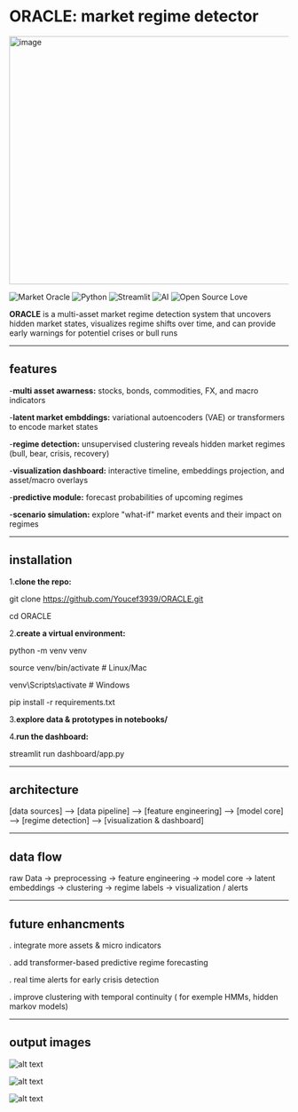 # ORACLE: market regime detector

<img width="576" height="447" alt="image" src="https://github.com/user-attachments/assets/12388386-fd74-446a-af75-2c97d2151d91" />

![Market Oracle](https://img.shields.io/badge/ORACLE-🔮-purple)
![Python](https://img.shields.io/badge/Python-3.10%2B-blue?logo=python)
![Streamlit](https://img.shields.io/badge/Streamlit-Dashboard-red?logo=streamlit)
![AI](https://img.shields.io/badge/AI%20ML-transformers-orange)
![Open Source Love](https://badges.frapsoft.com/os/v1/open-source.svg?v=103) 
 
**ORACLE** is a multi-asset market regime detection system that uncovers hidden market states, visualizes regime shifts over time, and can provide early warnings for potentiel crises or bull runs  

---

## features
-**multi asset awarness:** stocks, bonds, commodities, FX, and macro indicators  
 
-**latent market embddings:** variational autoencoders (VAE) or transformers to encode market states 

-**regime detection:** unsupervised clustering reveals hidden market regimes (bull, bear, crisis, recovery)

-**visualization dashboard:** interactive timeline, embeddings projection, and asset/macro overlays

-**predictive module:** forecast probabilities of upcoming regimes 

-**scenario simulation:** explore "what-if" market events and their impact on regimes 
 
---

## installation

1.**clone the repo:**

git clone https://github.com/Youcef3939/ORACLE.git

cd ORACLE

2.**create a virtual environment:**  

python -m venv venv

source venv/bin/activate  # Linux/Mac

venv\Scripts\activate     # Windows

pip install -r requirements.txt

3.**explore data & prototypes in notebooks/**  

4.**run the dashboard:** 

streamlit run dashboard/app.py 


---

## architecture
[data sources] --> [data pipeline] --> [feature engineering] --> [model core] --> [regime detection] --> [visualization & dashboard]


---

## data flow
raw Data → preprocessing → feature engineering → model core → latent embeddings → clustering → regime labels → visualization / alerts 


---

## future enhancments
. integrate more assets & micro indicators

. add transformer-based predictive regime forecasting

. real time alerts for early crisis detection

. improve clustering with temporal continuity ( for exemple HMMs, hidden markov models)


---

## output images
![alt text](<Capture d'écran 2025-09-09 020144.png>)

![alt text](<Capture d'écran 2025-09-09 020126.png>)

![alt text](<Capture d'écran 2025-09-09 020103.png>)
